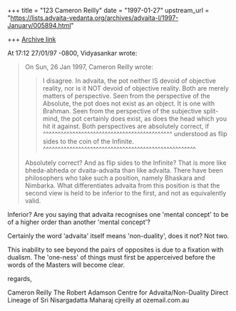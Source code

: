 +++
title = "123 Cameron Reilly"
date = "1997-01-27"
upstream_url = "https://lists.advaita-vedanta.org/archives/advaita-l/1997-January/005894.html"

+++
[Archive link](https://lists.advaita-vedanta.org/archives/advaita-l/1997-January/005894.html)

At 17:12 27/01/97 -0800, Vidyasankar wrote:
>On Sun, 26 Jan 1997, Cameron Reilly wrote:
>
>>
>> I disagree. In advaita, the pot neither IS devoid of objective reality, nor
>> is it NOT devoid of objective reality. Both are merely matters of
>> perspective. Seen from the perspective of the Absolute, the pot does not
>> exist as an object. It is one with Brahman. Seen from the perspective of
>> the subjective split-mind, the pot certainly does exist, as does the head
>> which you hit it against. Both perspectives are absolutely correct, if
>                            ^^^^^^^^^^^^^^^^^^^^^^^^^^^^^^^^^^^^^^^^^^^^
>> understood as flip sides to the coin of the Infinite.
>  ^^^^^^^^^^^^^^^^^^^^^^^^^^^^^^^^^^^^^^^^^^^^^^^^^^^^
>
>Absolutely correct? And as flip sides to the Infinite? That is more like
>bheda-abheda or dvaita-advaita than like advaita. There have been
>philosophers who take such a position, namely Bhaskara and Nimbarka. What
>differentiates advaita from this position is that the second view is held
>to be inferior to the first, and not as equivalently valid.

Inferior? Are you saying that advaita recognises one 'mental concept' to be
of a higher order than another 'mental concept'?

Certainly the word 'advaita' itself means 'non-duality', does it not? Not
two.

This inability to see beyond the pairs of opposites is due to a fixation
with dualism. The 'one-ness' of things must first be apperceived before the
words of the Masters will become clear.

regards,


Cameron Reilly
The Robert Adamson Centre for Advaita/Non-Duality
Direct Lineage of Sri Nisargadatta Maharaj
cjreilly at ozemail.com.au

